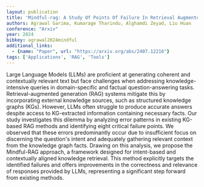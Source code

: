 ```yaml
---
layout: publication
title: 'Mindful-rag: A Study Of Points Of Failure In Retrieval Augmented Generation'
authors: Agrawal Garima, Kumarage Tharindu, Alghamdi Zeyad, Liu Huan
conference: "Arxiv"
year: 2024
bibkey: agrawal2024mindful
additional_links:
  - {name: "Paper", url: "https://arxiv.org/abs/2407.12216"}
tags: ['Applications', 'RAG', 'Tools']
---
```

Large Language Models (LLMs) are proficient at generating coherent and
contextually relevant text but face challenges when addressing
knowledge-intensive queries in domain-specific and factual question-answering
tasks. Retrieval-augmented generation (RAG) systems mitigate this by
incorporating external knowledge sources, such as structured knowledge graphs
(KGs). However, LLMs often struggle to produce accurate answers despite access
to KG-extracted information containing necessary facts. Our study investigates
this dilemma by analyzing error patterns in existing KG-based RAG methods and
identifying eight critical failure points. We observed that these errors
predominantly occur due to insufficient focus on discerning the question's
intent and adequately gathering relevant context from the knowledge graph
facts. Drawing on this analysis, we propose the Mindful-RAG approach, a
framework designed for intent-based and contextually aligned knowledge
retrieval. This method explicitly targets the identified failures and offers
improvements in the correctness and relevance of responses provided by LLMs,
representing a significant step forward from existing methods.
